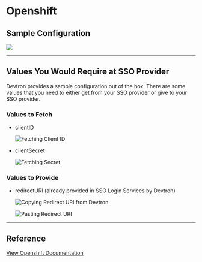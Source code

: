 # Openshift

## Sample Configuration

![](https://devtron-public-asset.s3.us-east-2.amazonaws.com/images/global-configurations/sso-login-service/openshift.jpg)

---

## Values You Would Require at SSO Provider

Devtron provides a sample configuration out of the box. There are some values that you need to either get from your SSO provider or give to your SSO provider.

### Values to Fetch

* clientID

    ![Fetching Client ID](https://devtron-public-asset.s3.us-east-2.amazonaws.com/images/global-configurations/sso-login-service/secret/openshift-id-secret1.jpg)

* clientSecret

    ![Fetching Secret](https://devtron-public-asset.s3.us-east-2.amazonaws.com/images/global-configurations/sso-login-service/secret/openshift-id-secret2.jpg)

### Values to Provide

* redirectURI (already provided in SSO Login Services by Devtron)

    ![Copying Redirect URI from Devtron](https://devtron-public-asset.s3.us-east-2.amazonaws.com/images/global-configurations/sso-login-service/redirect/openshift-redurl.jpg)

    ![Pasting Redirect URI](https://devtron-public-asset.s3.us-east-2.amazonaws.com/images/global-configurations/sso-login-service/redirect/openshift-redirect.jpg)

---

## Reference

[View Openshift Documentation](https://docs.openshift.com/container-platform/4.14/authentication/configuring-oauth-clients.html)







